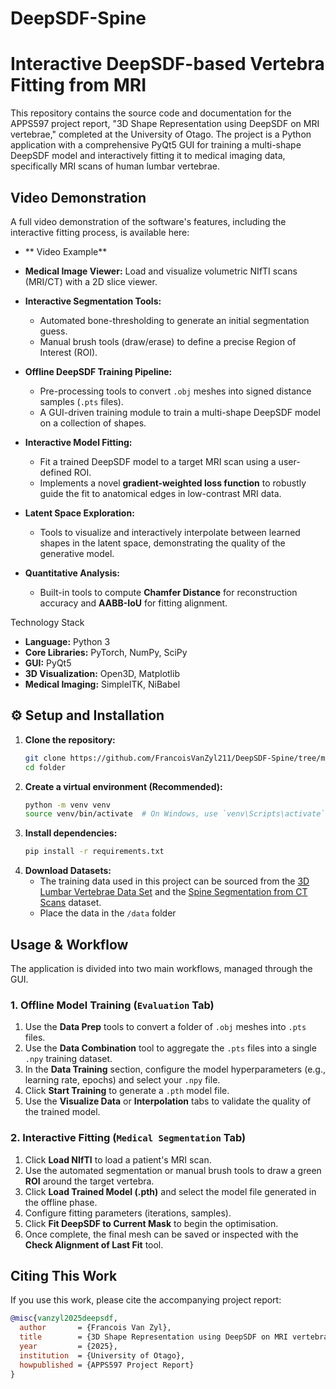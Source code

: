 # DeepSDF-Spine
# Interactive DeepSDF-based Vertebra Fitting from MRI
This repository contains the source code and documentation for the APPS597 project report, "3D Shape Representation using DeepSDF on MRI vertebrae," completed at the University of Otago. The project is a Python application with a comprehensive PyQt5 GUI for training a multi-shape DeepSDF model and interactively fitting it to medical imaging data, specifically MRI scans of human lumbar vertebrae.

## Video Demonstration
A full video demonstration of the software's features, including the interactive fitting process, is available here:
* ** Video Example**

* **Medical Image Viewer:** Load and visualize volumetric NIfTI scans (MRI/CT) with a 2D slice viewer.
* **Interactive Segmentation Tools:**
    * Automated bone-thresholding to generate an initial segmentation guess.
    * Manual brush tools (draw/erase) to define a precise Region of Interest (ROI).
* **Offline DeepSDF Training Pipeline:**
    * Pre-processing tools to convert `.obj` meshes into signed distance samples (`.pts` files).
    * A GUI-driven training module to train a multi-shape DeepSDF model on a collection of shapes.
* **Interactive Model Fitting:**
    * Fit a trained DeepSDF model to a target MRI scan using a user-defined ROI.
    * Implements a novel **gradient-weighted loss function** to robustly guide the fit to anatomical edges in low-contrast MRI data.
* **Latent Space Exploration:**
    * Tools to visualize and interactively interpolate between learned shapes in the latent space, demonstrating the quality of the generative model.
* **Quantitative Analysis:**
    * Built-in tools to compute **Chamfer Distance** for reconstruction accuracy and **AABB-IoU** for fitting alignment.
 
Technology Stack
* **Language:** Python 3
* **Core Libraries:** PyTorch, NumPy, SciPy
* **GUI:** PyQt5
* **3D Visualization:** Open3D, Matplotlib
* **Medical Imaging:** SimpleITK, NiBabel

## ⚙️ Setup and Installation
1.  **Clone the repository:**
    ```bash
    git clone https://github.com/FrancoisVanZyl211/DeepSDF-Spine/tree/main
    cd folder
    ```
2.  **Create a virtual environment (Recommended):**
    ```bash
    python -m venv venv
    source venv/bin/activate  # On Windows, use `venv\Scripts\activate`
    ```
3.  **Install dependencies:**
    ```bash
    pip install -r requirements.txt
    ```
4.  **Download Datasets:**
    * The training data used in this project can be sourced from the [3D Lumbar Vertebrae Data Set](https://figshare.com/articles/dataset/3D_Lumbar_Vertebrae_Data_Set/3493643) and the [Spine Segmentation from CT Scans](https://www.kaggle.com/datasets/pycadmk/spine-segmentation-from-ct-scans) dataset.
    * Place the data in the `/data` folder

## Usage & Workflow

The application is divided into two main workflows, managed through the GUI.

### 1. Offline Model Training (`Evaluation` Tab)
1.  Use the **Data Prep** tools to convert a folder of `.obj` meshes into `.pts` files.
2.  Use the **Data Combination** tool to aggregate the `.pts` files into a single `.npy` training dataset.
3.  In the **Data Training** section, configure the model hyperparameters (e.g., learning rate, epochs) and select your `.npy` file.
4.  Click **Start Training** to generate a `.pth` model file.
5.  Use the **Visualize Data** or **Interpolation** tabs to validate the quality of the trained model.

### 2. Interactive Fitting (`Medical Segmentation` Tab)
1.  Click **Load NIfTI** to load a patient's MRI scan.
2.  Use the automated segmentation or manual brush tools to draw a green **ROI** around the target vertebra.
3.  Click **Load Trained Model (.pth)** and select the model file generated in the offline phase.
4.  Configure fitting parameters (iterations, samples).
5.  Click **Fit DeepSDF to Current Mask** to begin the optimisation.
6.  Once complete, the final mesh can be saved or inspected with the **Check Alignment of Last Fit** tool.
  
## Citing This Work
If you use this work, please cite the accompanying project report:
```bibtex
@misc{vanzyl2025deepsdf,
  author       = {Francois Van Zyl},
  title        = {3D Shape Representation using DeepSDF on MRI vertebrae},
  year         = {2025},
  institution  = {University of Otago},
  howpublished = {APPS597 Project Report}
}
